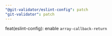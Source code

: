 ```yaml
---
"@git-validator/eslint-config": patch
"git-validator": patch
---
```


feat(eslint-config): enable `array-callback-return`
